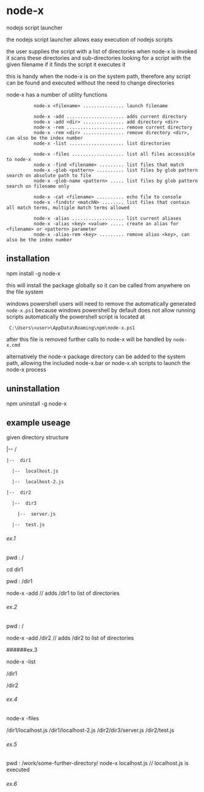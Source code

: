 # node-x
nodejs script launcher

the nodejs script launcher allows easy execution of nodejs scripts

the user supplies the script with a list of directories
when node-x is invoked it scans these directories and sub-directories looking for a script with the given filename
if it finds the script it executes it

this is handy when the node-x is on the system path, therefore any script can be found and executed without the need
to change directories

node-x has a number of utility functions

              node-x <filename> ............... launch filename
              
              node-x -add ..................... adds current directory
              node-x -add <dir> ............... add directory <dir>
              node-x -rem ..................... remove current directory
              node-x -rem <dir> ............... remove directory <dir>, can also be the index number
              node-x -list .................... list directories
              
              node-x -files ................... list all files accessible to node-x
              node-x -find <filename> ......... list files that match
              node-x -glob <pattern> .......... list files by glob pattern search on absolute path to file
              node-x -glob-name <pattern> ..... list files by glob pattern search on filename only
              
              node-x -cat <filename> .......... echo file to console
              node-x -findstr <matchN> ........ list files that contain all match terms, multiple match terms allowed
              
              node-x -alias ................... list current aliases
              node-x -alias <key> <value> ..... create an alias for <filename> or <pattern> parameter
              node-x -alias-rem <key> ......... remove alias <key>, can also be the index number



## installation

npm install -g node-x

this will install the package globally so it can be called from anywhere on the file system


windows powershell users will need to remove the automatically generated ` node-x.ps1 ` because
windows powershell by default does not allow running scripts automatically
the powershell script is located at

`  C:\Users\<user>\AppData\Roaming\npm\node-x.ps1  `

after this file is removed further calls to node-x will be handled by ` node-x.cmd `

alternatively the node-x package directory can be added to the system path, allowing the included
node-x.bar or node-x.sh scripts to launch the node-x process


## uninstallation

npm uninstall -g node-x



## example useage

given directory structure

  |--  /
  
    |--  dir1
    
      |--  localhost.js
      
      |--  localhost-2.js
      
    |--  dir2
    
      |--  dir3
      
        |--  server.js
        
      |--  test.js
      
###### ex.1

pwd  : /

cd dir1

pwd  : /dir1

node-x -add    //  adds /dir1 to list of directories


###### ex.2

pwd  : /

node-x -add /dir2    //  adds /dir2 to list of directories

######ex.3

node-x -list

/dir1

/dir2

###### ex.4

node-x -files

/dir1/localhost.js
/dir1/localhost-2.js
/dir2/dir3/server.js
/dir2/test.js

###### ex.5

pwd  : /work/some-further-directory/
node-x localhost.js    //  localhost.js is executed

###### ex.6





